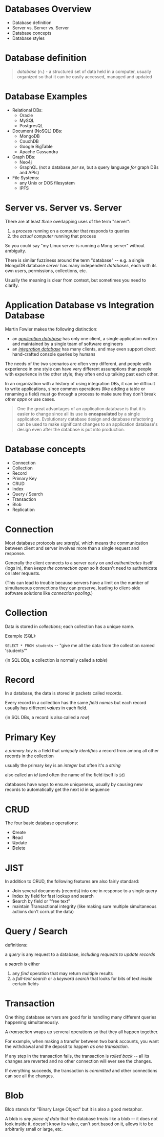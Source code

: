 # Databases Overview

* Database definition
* Server vs. Server vs. Server
* Database concepts
* Database styles

# Database definition

> *database* (n.) -
> a structured set of data held in a computer, usually organized so that it can be easily accessed, managed and updated

# Database Examples

* Relational DBs:
  * Oracle
  * MySQL
  * PostgresQL
* Document (NoSQL) DBs:
  * MongoDB
  * CouchDB
  * Google BigTable
  * Apache Cassandra
* Graph DBs:
  * Neo4j
  * GraphQL (not a database *per se*, but a query language *for* graph DBs and APIs)
* File Systems: 
  * any Unix or DOS filesystem
  * IPFS

# Server vs. Server vs. Server

There are at least *three* overlapping uses of the term "server":

1. a *process* running on a computer that responds to queries
1. the *actual computer* running that process

So you could say "my Linux server is running a Mong server" without ambiguity.

There is similar fuzziness around the term "database" -- e.g. a single MongoDB database *server* has many independent *databases*, each with its own users, permissions, collections, etc.

Usually the meaning is clear from context, but sometimes you need to clarify.

# Application Database vs Integration Database

Martin Fowler makes the following distinction:

* an *[application database](https://martinfowler.com/bliki/ApplicationDatabase.html)* has only one client, a single application written and maintained by a single team of software engineers
* an *[integration database](https://martinfowler.com/bliki/IntegrationDatabase.html)* has many clients, and may even support direct hand-crafted console queries by humans

The needs of the two scenarios are often very different, and people with experience in one style can have very different assumptions than people with experience in the other style; they often end up talking past each other.
 
In an organization with a history of using integration DBs, it can be difficult to write applications, since common operations (like adding a table or renaming a field) must go through a process to make sure they don't break *other apps* or use cases.

> One the great advantages of an application database is that it is easier to change since all its use is **encapsulated** by a single application. Evolutionary database design and database refactoring can be used to make significant changes to an application database's design even after the database is put into production.
 

# Database concepts

  * Connection
  * Collection
  * Record
  * Primary Key
  * CRUD
  * Index
  * Query / Search
  * Transaction
  * Blob
  * Replication

# Connection

Most database protocols are *stateful*, which means the communication between client and server involves more than a single request and response.

Generally the client connects to a server early on and *authenticates* itself (logs in), then *keeps the connection open* so it doesn't need to authenticate on later requests.

(This can lead to trouble because servers have a limit on the number of simultaneous connections they can preserve, leading to client-side software solutions like *connection pooling*.)

# Collection

Data is stored in *collections*; each collection has a unique name.

Example (SQL):

`SELECT * FROM students`  -- "give me all the data from the collection named 'students'"

(in SQL DBs, a collection is normally called a *table*)

# Record

In a database, the data is stored in packets called *records*.

Every record in a collection has the same *field names* but each record usually has different *values* in each field.

(in SQL DBs, a record is also called a *row*)

# Primary Key

a *primary key* is a field that *uniquely identifies* a record from among all other records in the collection

usually the primary key is an *integer* but often it's a *string* 

also called an *id* (and often the name of the field itself is `id`)

databases have ways to ensure uniqueness, usually by causing new records to automatically get the next id in sequence

# CRUD

The four basic database operations:

* **C**reate
* **R**ead
* **U**pdate
* **D**elete

# JIST

In addition to CRUD, the following features are also fairly standard: 

* **J**oin several documents (records) into one in response to a single query
* **I**ndex by field for fast lookup and search
* **S**earch by field or "free text"
* maintain **T**ransactional integrity (like making sure multiple simultaneous actions don't corrupt the data)

# Query / Search

definitions:

a *query* is any request to a database, *including requests to update records*

a *search* is either

1. any *find* operation that may return multiple results
2. a *full-text search* or a *keyword search* that looks for bits of text *inside* certain fields

# Transaction

One thing database servers are good for is handling many different queries happening simultaneously.

A *transaction* wraps up serveral operations so that they all happen together.

For example, when making a transfer between two bank accounts, you want the withdrawal and the deposit to happen *as one transaction*.

If any step in the transaction fails, the transaction is *rolled back* -- all its changes are reverted and no other connection will ever see the changes.

If everything succeeds, the transaction is *committed* and other connections can see all the changes.

# Blob

Blob stands for "Binary Large Object" but it is also a good metaphor.

A blob is *any piece of data* that the database treats like a blob -- it does not look inside it,  doesn't know its value, can't sort based on it, allows it to be arbitrarily small or large, etc.

